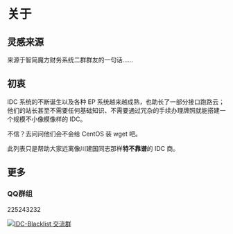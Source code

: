 # 关于

## 灵感来源

来源于智简魔方财务系统二群群友的一句话……

## 初衷

IDC 系统的不断诞生以及各种 EP 系统越来越成熟，也助长了一部分接口跑路云；他们的站长甚至不需要任何基础知识、不需要通过冗杂的手续办理牌照就能搭建一个规模不小像模像样的 IDC。

不信？去问问他们会不会给 CentOS 装 wget 吧。

此列表只是帮助大家远离像川建国同志那样**特不靠谱**的 IDC 商。

## 更多

### QQ群组

225243232

<a target="_blank" href="https://qm.qq.com/cgi-bin/qm/qr?k=mDwVBTt8_jmiT8p-YD1Y-0rIFez5Hd5V&jump_from=webapi"><img border="0" src="//pub.idqqimg.com/wpa/images/group.png" alt="IDC-Blacklist 交流群" title="IDC-Blacklist 交流群"></a>